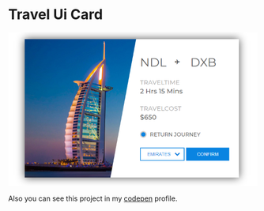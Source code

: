 # Travel Ui Card 

![travel card](travel.png)

Also you can see this project in my [codepen](https://codepen.io/busramemis/full/pKvPMQ) profile.